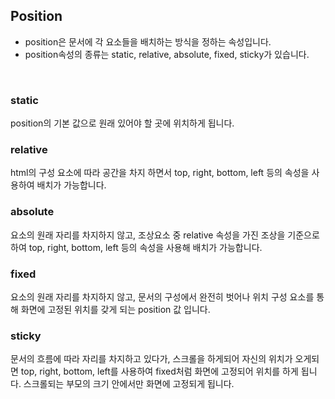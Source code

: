 ## Position
+ position은 문서에 각 요소들을 배치하는 방식을 정하는 속성입니다.
+ position속성의 종류는 static, relative, absolute, fixed, sticky가 있습니다.
<br>

### static
position의 기본 값으로 원래 있어야 할 곳에 위치하게 됩니다.
<br>

### relative
html의 구성 요소에 따라 공간을 차지 하면서 top, right, bottom, left 등의 속성을 사용하여 배치가 가능합니다.
<br>

### absolute
요소의 원래 자리를 차지하지 않고, 조상요소 중 relative 속성을 가진 조상을 기준으로 하여 top, right, bottom, left 등의 속성을 사용해 배치가 가능합니다.
<br>

### fixed
요소의 원래 자리를 차지하지 않고, 문서의 구성에서 완전히 벗어나 위치 구성 요소를 통해 화면에 고정된 위치를 갖게 되는 position 값 입니다.
<br>

### sticky
문서의 흐름에 따라 자리를 차지하고 있다가, 스크롤을 하게되어 자신의 위치가 오게되면 top, right, bottom, left를 사용하여 fixed처럼 화면에 고정되어 위치를 하게 됩니다.
스크롤되는 부모의 크기 안에서만 화면에 고정되게 됩니다. 
